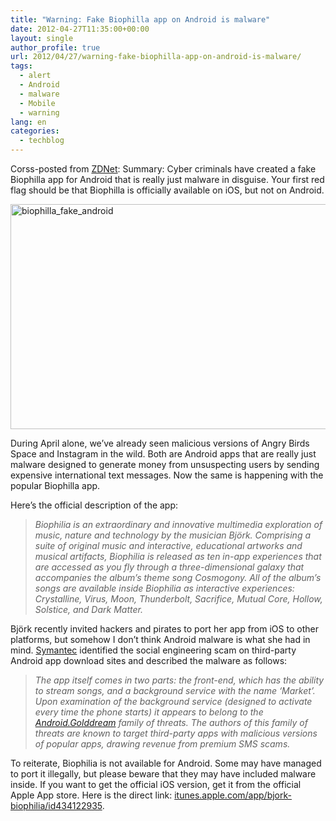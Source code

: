 ```yaml
---
title: "Warning: Fake Biophilla app on Android is malware"
date: 2012-04-27T11:35:00+00:00
layout: single
author_profile: true
url: 2012/04/27/warning-fake-biophilla-app-on-android-is-malware/
tags:
  - alert
  - Android
  - malware
  - Mobile
  - warning
lang: en
categories: 
  - techblog
---
```

Corss-posted from <a href="http://www.zdnet.com/blog/security/warning-fake-biophilla-app-on-android-is-malware/11715?tag=mantle_skin;content" target="_blank">ZDNet</a>: Summary: Cyber criminals have created a fake Biophilla app for Android that is really just malware in disguise. Your first red flag should be that Biophilla is officially available on iOS, but not on Android. 

[<img title="biophilla_fake_android" border="0" alt="biophilla_fake_android" src="http://lh3.ggpht.com/-bryP9KqsURI/T5p9bYlrQpI/AAAAAAAAFwE/CYf_efYBL1A/biophilla_fake_android_thumb.png?imgmax=800" width="620" height="360" />](http://lh5.ggpht.com/-CVCY3XBEjgU/T5p9YQWVLsI/AAAAAAAAFv8/B7bw4tobgLA/s1600-h/biophilla_fake_android%25255B2%25255D.png) 

During April alone, we’ve already seen malicious versions of Angry Birds Space and Instagram in the wild. Both are Android apps that are really just malware designed to generate money from unsuspecting users by sending expensive international text messages. Now the same is happening with the popular Biophilla app. 

Here’s the official description of the app: 

> _Biophilia is an extraordinary and innovative multimedia exploration of music, nature and technology by the musician Björk. Comprising a suite of original music and interactive, educational artworks and musical artifacts, Biophilia is released as ten in-app experiences that are accessed as you fly through a three-dimensional galaxy that accompanies the album’s theme song Cosmogony. All of the album’s songs are available inside Biophilia as interactive experiences: Crystalline, Virus, Moon, Thunderbolt, Sacrifice, Mutual Core, Hollow, Solstice, and Dark Matter._ 

Björk recently invited hackers and pirates to port her app from iOS to other platforms, but somehow I don’t think Android malware is what she had in mind. [Symantec](http://www.symantec.com/connect/blogs/android-apps-get-hit-evil-twin-routine-part-1) identified the social engineering scam on third-party Android app download sites and described the malware as follows: 

> _The app itself comes in two parts: the front-end, which has the ability to stream songs, and a background service with the name ‘Market’. Upon examination of the background service (designed to activate every time the phone starts) it appears to belong to the_ [_Android.Golddream_](http://www.symantec.com/security_response/writeup.jsp?docid=2011-070608-4139-99) _family of threats. The authors of this family of threats are known to target third-party apps with malicious versions of popular apps, drawing revenue from premium SMS scams._ 

To reiterate, Biophilia is not available for Android. Some may have managed to port it illegally, but please beware that they may have included malware inside. If you want to get the official iOS version, get it from the official Apple App store. Here is the direct link: [itunes.apple.com/app/bjork-biophilia/id434122935](http://itunes.apple.com/app/bjork-biophilia/id434122935).